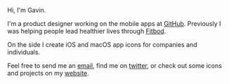 Hi, I'm Gavin.

I'm a product designer working on the mobile apps at [GitHub](https://github.com). Previously I was helping people lead healthier lives through [Fitbod](https://apps.apple.com/us/app/fitbod-workout-fitness-plans/id1041517543).

On the side I create iOS and macOS app icons for companies and individuals. 

Feel free to send me an [email](mailto:gavin@nelson.co), find me on [twitter](https://twitter.com/gavmn), or check out some icons and projects on my [website](https://nelson.co).






<!--
**gavinmn/gavinmn** is a ✨ _special_ ✨ repository because its `README.md` (this file) appears on your GitHub profile.

Here are some ideas to get you started:

- 🔭 I’m currently working on ...
- 🌱 I’m currently learning ...
- 👯 I’m looking to collaborate on ...
- 🤔 I’m looking for help with ...
- 💬 Ask me about ...
- 📫 How to reach me: ...
- 😄 Pronouns: ...
- ⚡ Fun fact: ...
-->
